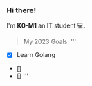 ### Hi there!
I'm **K0-M1** an IT student 💻.


> My 2023 Goals:
'''
- [x] Learn Golang
- []
- []
'''

